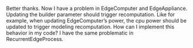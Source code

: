 Better thanks. Now I have a problem in EdgeComputer and EdgeAppliance. Updating the builder parameter should trigger recomputation. Like for example, when updating EdgeComputer’s power, the cpu power should be updated to trigger modeling recomputation. How can I implement this behavior in my code? I have the same problematic in RecurrentEdgeProcess.